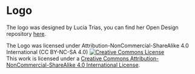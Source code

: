 # Logo
The logo was designed by Lucia Trias, you can find her Open Design repository [here](https://gitlab.com/triaslucia/Open_Portfolio).
 
The Logo was licensed under Attribution-NonCommercial-ShareAlike 4.0 International (CC BY-NC-SA 4.0) <a rel="license" href="http://creativecommons.org/licenses/by-nc-sa/4.0/"><img alt="Creative Commons License" style="border-width:0" src="https://i.creativecommons.org/l/by-nc-sa/4.0/88x31.png" /></a><br />This work is licensed under a <a rel="license" href="http://creativecommons.org/licenses/by-nc-sa/4.0/">Creative Commons Attribution-NonCommercial-ShareAlike 4.0 International License</a>. 
